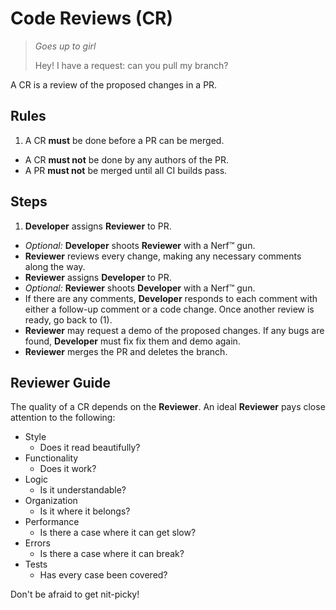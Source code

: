 # Code Reviews (CR)

> *Goes up to girl*
>
> Hey! I have a request: can you pull my branch?

A CR is a review of the proposed changes in a PR.

## Rules

1. A CR **must** be done before a PR can be merged.
* A CR **must not** be done by any authors of the PR.
* A PR **must not** be merged until all CI builds pass.


## Steps

1. **Developer** assigns **Reviewer** to PR.
* *Optional:* **Developer** shoots **Reviewer** with a Nerf™ gun.
* **Reviewer** reviews every change, making any necessary comments along the way.
* **Reviewer** assigns **Developer** to PR.
* *Optional:* **Reviewer** shoots **Developer** with a Nerf™ gun.
* If there are any comments, **Developer** responds to each comment with either a follow-up comment or a code change. Once another review is ready, go back to (1).
* **Reviewer** may request a demo of the proposed changes. If any bugs are found, **Developer** must fix fix them and demo again.
* **Reviewer** merges the PR and deletes the branch.


## Reviewer Guide

The quality of a CR depends on the **Reviewer**. An ideal **Reviewer** pays close attention to the following:

* Style
  - Does it read beautifully?
* Functionality
  - Does it work?
* Logic
  - Is it understandable?
* Organization
  - Is it where it belongs?
* Performance
  - Is there a case where it can get slow?
* Errors
  - Is there a case where it can break?
* Tests
  - Has every case been covered?

Don't be afraid to get nit-picky!